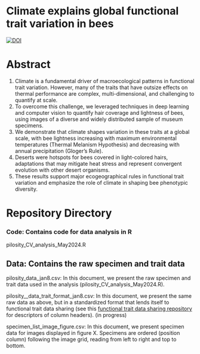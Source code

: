# Climate explains global functional trait variation in bees

[![DOI](https://zenodo.org/badge/DOI/10.5281/zenodo.12572899.svg)](https://doi.org/10.5281/zenodo.12572899)

# Abstract
1.	Climate is a fundamental driver of macroecological patterns in functional trait variation. However, many of the traits that have outsize effects on thermal performance are complex, multi-dimensional, and challenging to quantify at scale.
2.	To overcome this challenge, we leveraged techniques in deep learning and computer vision to quantify hair coverage and lightness of bees, using images of a diverse and widely distributed sample of museum specimens. 
3.	We demonstrate that climate shapes variation in these traits at a global scale, with bee lightness increasing with maximum environmental temperatures (Thermal Melanism Hypothesis) and decreasing with annual precipitation (Gloger’s Rule). 
4.	Deserts were hotspots for bees covered in light-colored hairs, adaptations that may mitigate heat stress and represent convergent evolution with other desert organisms. 
5.	These results support major ecogeographical rules in functional trait variation and emphasize the role of climate in shaping bee phenotypic diversity.



# Repository Directory
### Code: Contains code for data analysis in R
pilosity_CV_analysis_May2024.R

## Data: Contains the raw specimen and trait data
pilosity_data_jan8.csv: In this document, we present the raw specimen and trait data used in the analysis (pilosity_CV_analysis_May2024.R).

pilosity__data_trait_format_jan8.csv: In this document, we present the same raw data as above, but in a standardized format that lends itself to functional trait data sharing (see this [functional trait data sharing repository](https://github.com/mostwald/Functional-trait-review) for descriptors of column headers). (in progress)

specimen_list_image_figure.csv: In this document, we present specimen data for images displayed in figure X. Specimens are ordered (position column) following the image grid, reading from left to right and top to bottom.


